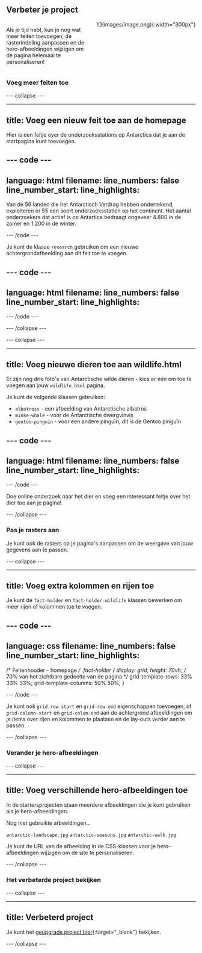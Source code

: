 ## Verbeter je project

<div style="display: flex; flex-wrap: wrap">
<div style="flex-basis: 200px; flex-grow: 1; margin-right: 15px;">

Als je tijd hebt, kun je nog wat meer feiten toevoegen, de rasterindeling aanpassen en de hero-afbeeldingen wijzigen om de pagina helemaal te personaliseren!

</div>
<div>
![](images/image.png){:width="300px"}
</div>
</div>

### Voeg meer feiten toe

--- collapse ---

---
title: Voeg een nieuw feit toe aan de homepage
---

Hier is een feitje over de onderzoeksstations op Antarctica dat je aan de startpagina kunt toevoegen.

--- code ---
---
language: html
filename: 
line_numbers: false
line_number_start: 
line_highlights: 
---

<p>Van de 56 landen die het Antarctisch Verdrag hebben ondertekend, exploiteren er 55 een soort onderzoeksstation op het continent. Het aantal onderzoekers dat actief is op Antartica bedraagt ongeveer 4.800 in de zomer en 1.200 in de winter.</p>

--- /code ---

Je kunt de klasse `research` gebruiken om een nieuwe achtergrondafbeelding aan dit feit toe te voegen.

--- code ---
---
language: html
filename: 
line_numbers: false
line_number_start: 
line_highlights: 
---

<span class="fact-card research">

</span>

--- /code ---

--- /collapse ---

--- collapse ---

---
title: Voeg nieuwe dieren toe aan wildlife.html
---

Er zijn nog drie foto's van Antarctische wilde dieren - kies er één om toe te voegen aan jouw `wildlife.html` pagina.

Je kunt de volgende klassen gebruiken:

- `albatross` - een afbeelding van Antarctische albatros
- `minke-whale` - voor de Antarctische dwergvinvis
- `gentoo-pinguïn` - voor een andere pinguïn, dit is de Gentoo pinguïn

--- code ---
---
language: html
filename: 
line_numbers: false
line_number_start: 
line_highlights: 
---

<span class="fact-card albatross">

</span>

--- /code ---

Doe online onderzoek naar het dier en voeg een interessant feitje over het dier toe aan je pagina!

--- /collapse ---

### Pas je rasters aan

Je kunt ook de rasters op je pagina's aanpassen om de weergave van jouw gegevens aan te passen.

--- collapse ---

---
title: Voeg extra kolommen en rijen toe
---

Je kunt de `fact-holder` en `fact-holder-wildlife` klassen bewerken om meer rijen of kolommen toe te voegen.

--- code ---
---
language: css
filename: 
line_numbers: false
line_number_start: 
line_highlights: 
---

/* Feitenhouder - homepage */
.fact-holder {
  display: grid;
  height: 70vh; /* 70% van het zichtbare gedeelte van de pagina */
  grid-template-rows: 33% 33% 33%;
  grid-template-columns: 50% 50%;
}

--- /code ---

Je kunt ook `grid-row-start` en `grid-row-end` eigenschappen toevoegen, of `grid-column-start` en `grid-colum-end` aan de achtergrond afbeeldingen om je items over rijen en kolommen te plaatsen en de lay-outs verder aan te passen.

--- /collapse ---

### Verander je hero-afbeeldingen

--- collapse ---

---
title: Voeg verschillende hero-afbeeldingen toe
---

In de startersprojecten staan meerdere afbeeldingen die je kunt gebruiken als je hero-afbeeldingen.

Nog niet gebruikte afbeeldingen...

`antarctic-landscape.jpg`
`antarctic-seasons.jpg`
`antarctic-walk.jpg`

Je kunt de URL van de afbeelding in de CSS-klassen voor je hero-afbeeldingen wijzigen om de site te personaliseren.

--- /collapse ---

### Het verbeterde project bekijken

--- collapse ---

---
title: Verbeterd project
---

Je kunt het [geüpgrade project hier](https://editor.raspberrypi.org/nl-NL/projects/welcome-to-antarctica-upgraded){:target="_blank"} bekijken.

--- /collapse ---
